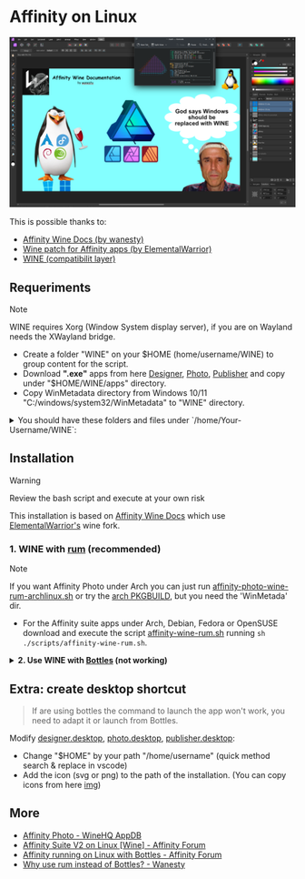 # Affinity on Linux

![GOD_OF_WINE](./img/affinity-god-of-wine.png)

This is possible thanks to:
- [Affinity Wine Docs (by wanesty)](https://affinity.liz.pet/)
- [Wine patch for Affinity apps (by ElementalWarrior)](https://gitlab.winehq.org/ElementalWarrior/wine/-/commits/affinity-photo3-wine9.13-part3)
- [WINE (compatibilit layer)](https://www.winehq.org/)
<!-- - [Video installation (by Mattscreative)](https://www.youtube.com/watch?v=0gB4TdIXCOo) -->

<!--
## Brief intro

The Affinity Suite (Design, Photo, Publisher) is a proprietary design, photo editing and desktop publishing software suite developed for MacOS and Windows by Serif (now a subsidiary of Canva).

These applications are well known for being good alternatives to the Adobe suite such as PhotoShop, Illustrator and InDesign, and sometimes are considered better than well-known open source alternatives such as GIMP and Krita. As these applications were not developed for Linux and the FOSS alternatives are not at the same level, many attempts have been made to install correctly Affinity apps on Linux.

One of the big projects that permit to run Windows software on Linux is [WINE](https://en.wikipedia.org/wiki/Wine_(software)) "a free and open-source compatibility layer to allow application software and computer games developed for Microsoft Windows to run on Unix-like operating systems". WINE is developed using reverse-engineering to avoid copyright issues, and each application has unique dependencies, making configuration complex. To simplify this GUI wine prefixer exist like [Bottles](https://usebottles.com/), [Lutris](https://lutris.net/), [PlayOnLinux](https://www.playonlinux.com/en/), [Winetricks](https://github.com/Winetricks/winetricks). Also tools based on WINE with custom patches, extra libraries and tweaks are needed for specific cases like games with [Proton](https://github.com/ValveSoftware/Proton) and [Proton-GE](https://github.com/GloriousEggroll/proton-ge-custom) and Affinity apps like [ElementalWarrior Wine](https://gitlab.winehq.org/ElementalWarrior/wine/-/commits/affinity-photo3-wine9.13-part3). 
-->

## Requeriments
> [!NOTE]
> WINE requires Xorg (Window System display server), if you are on Wayland needs the XWayland bridge.
- Create a folder "WINE" on your $HOME (home/username/WINE) to group content for the script.
- Download **".exe"** apps from here [Designer](https://store.serif.com/en-us/update/windows/designer/2/), [Photo](https://store.serif.com/en-us/update/windows/photo/2/), [Publisher](https://store.serif.com/en-us/update/windows/publisher/2/) and copy under "$HOME/WINE/apps" directory.
- Copy WinMetadata directory from Windows 10/11 "C:/windows/system32/WinMetadata" to "WINE" directory.

<details>
<summary>You should have these folders and files under `/home/Your-Username/WINE`:</summary>
<pre><code>
╭─YOUR-USERNAME@SYS in ~/WINE
╰─λ tree
.
├── apps
│   ├── affinity-designer-msi-2.5.3.exe
│   ├── affinity-photo-msi-2.5.3.exe
│   └── affinity-publisher-msi-2.5.3.exe
└── WinMetadata
    ├── Windows.AI.winmd
    ├── Windows.ApplicationModel.winmd
    ├── Windows.Data.winmd
    ├── Windows.Devices.winmd
    ├── Windows.Foundation.winmd
    ├── Windows.Gaming.winmd
    ├── Windows.Globalization.winmd
    ├── Windows.Graphics.winmd
    ├── Windows.Management.Setup.winmd
    ├── Windows.Management.winmd
    ├── Windows.Media.winmd
    ├── Windows.Networking.winmd
    ├── Windows.Perception.winmd
    ├── Windows.Security.winmd
    ├── Windows.Services.winmd
    ├── Windows.Storage.winmd
    ├── Windows.System.winmd
    ├── Windows.UI.winmd
    ├── Windows.UI.Xaml.winmd
    └── Windows.Web.winmd
</code></pre>
</details>

## Installation
> [!WARNING]
> Review the bash script and execute at your own risk

This installation is based on [Affinity Wine Docs](https://affinity.liz.pet/docs/1-intro.html) which use [ElementalWarrior's](https://gitlab.winehq.org/ElementalWarrior/wine/-/tree/affinity-photo3-wine9.13-part3) wine fork.

### 1. WINE with [rum](https://gitlab.com/xkero/rum) (recommended)

> [!NOTE]
> If you want Affinity Photo under Arch you can just run [affinity-photo-wine-rum-archlinux.sh](./scripts/affinity-photo-wine-rum-archlinux.sh) or try the [arch PKGBUILD](./arch-affinity-photo/), but you need the 'WinMetada' dir.

- For the Affinity suite apps under Arch, Debian, Fedora or OpenSUSE download and execute the script [affinity-wine-rum.sh](./scripts/affinity-wine-rum.sh) running `sh ./scripts/affinity-wine-rum.sh`.

<details>
  <summary>
    <b>2. Use WINE with <a href="https://usebottles.com/">Bottles</a> (not working)</b>
  </summary>
  <div>
    <ul>
    <li>Option A. Do it manually, via scripts CLI.
        <ul>
          <li>Compile manually ElementalWarior WINE:
            <pre>
              <code class="lang-sh">
                git clone https://gitlab.winehq.org/ElementalWarrior/wine.git "$HOME/WINE/ElementalWarrior-wine"
                cd $HOME/WINE/ElementalWarrior-wine
                git switch affinity-photo3-wine9.13-part3
                mkdir -p winewow64-build/ wine-install/
                cd winewow64-build
                ../configure --prefix="$HOME/WINE/ElementalWarrior-wine/wine-install" --enable-archs=i386,x86_64
                make --jobs 4
                make install
              </code>
            </pre>
          </li>
          <li>Install <a href="https://flathub.org/apps/com.usebottles.bottles">Bottles from FlatHub</a> if you don&#39;t have it, you need flatpak <code>flatpak install flathub com.usebottles.bottles</code>.</li>
          <li>Add the compiled Wine build as a &quot;runner&quot; in Bottles to this directory
          <pre>
            <code>
              mkdir -p "$HOME/.var/app/com.usebottles.bottles/data/bottles/runners/affinity-photo3-wine9.13-part3"
              cp -r "$HOME/WINE/ElementalWarrior-wine/wine-install" "$HOME/.var/app/com.usebottles.bottles/data/bottles/runners/affinity-photo3-wine9.13-part3/"
            </code>
          </pre>
          </li>
          <li>Open &quot;Bottles&quot; and create a bottle using the &quot;affinity-photo3-wine9.13-part3&quot; runner.</li>
          <li>
            Install winetricks with your package manager and add &quot;dotnet48&quot; running on a terminal
            <code>WINEPREFIX="$HOME/.var/app/com.usebottles.bottles/data/bottles/bottles/[bottle-name]" winetricks dotnet48</code>. Replace [bottle-name] with the name of your bottle.
          </li>
          <li>Install allfonts dependency from Bottles.</li>
          <li>Set the &quot;Windows Version&quot; back to win10.</li>
        </ul>
      </li>
    </ul>
    <ul>
      <li>Option B. Execute the script <a href="./scripts/affinity-wine-bottles.sh">affinity-wine-bottles.sh</a> running <code>sh ./scripts/affinity-wine-bottles.sh</code></li>
    </ul>
  </div>
</details>


## Extra: create desktop shortcut

> If are using bottles the command to launch the app won't work, you need to adapt it or launch from Bottles.

Modify [designer.desktop](./desktop/designer.desktop), [photo.desktop](./desktop/photo.desktop), [publisher.desktop](./desktop/publisher.desktop):
- Change "$HOME" by your path "/home/username" (quick method search & replace in vscode)
- Add the icon (svg or png) to the path of the installation. (You can copy icons from here [img](./img/))


## More
- [Affinity Photo - WineHQ AppDB](https://appdb.winehq.org/objectManager.php?sClass=application&iId=18332)
- [ Affinity Suite V2 on Linux [Wine] - Affinity Forum](https://forum.affinity.serif.com/index.php?/topic/182758-affinity-suite-v2-on-linux-wine/page/25/)
- [Affinity running on Linux with Bottles - Affinity Forum](https://forum.affinity.serif.com/index.php?/topic/166159-affinity-photo-running-on-linux-with-bottles/page/8/)
- [Why use rum instead of Bottles? - Wanesty](https://affinity.liz.pet/docs/misc-QnA.html#q-why-use-rum-instead-of-bottles)
